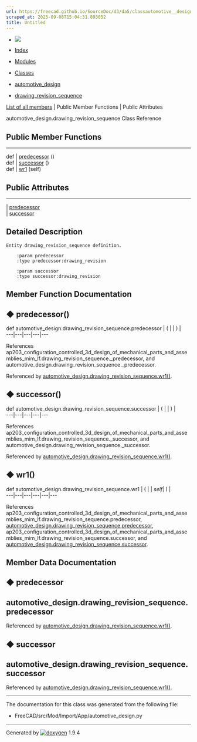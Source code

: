 ```yaml
---
url: https://freecad.github.io/SourceDoc/d3/da5/classautomotive__design_1_1drawing__revision__sequence.html
scraped_at: 2025-09-08T15:04:31.893052
title: Untitled
---
```


  * [ ![](https://www.freecad.org/svg/logo-freecad.svg) ](https://freecadweb.org "FreeCAD")
  * [Index](../../index.html "Index")
  * [Modules](../../modules.html "Modules list")
  * [Classes](../../annotated.html "Annotated list")

  * [automotive_design](../../d4/ddf/namespaceautomotive__design.html)
  * [drawing_revision_sequence](../../d3/da5/classautomotive__design_1_1drawing__revision__sequence.html)

[List of all members](../../d8/dcb/classautomotive__design_1_1drawing__revision__sequence-members.html) | Public Member Functions | Public Attributes

automotive_design.drawing_revision_sequence Class Reference

##  Public Member Functions  
  
---  
def | [predecessor](../../d3/da5/classautomotive__design_1_1drawing__revision__sequence.html#a13866ce174cc4e8e955b80cf9bf13b32) ()  
def | [successor](../../d3/da5/classautomotive__design_1_1drawing__revision__sequence.html#a12226a37a0866f2e4fcb045d272a0c4d) ()  
def | [wr1](../../d3/da5/classautomotive__design_1_1drawing__revision__sequence.html#aa3ea43afc65d646985abfc373d9520f2) (self)  
  
##  Public Attributes  
  
---  
|
[predecessor](../../d3/da5/classautomotive__design_1_1drawing__revision__sequence.html#aa0cb36fcc67cfb9e7c237151a150b8e1)  
|
[successor](../../d3/da5/classautomotive__design_1_1drawing__revision__sequence.html#a3ad7c5ed3c5911ec93a084fea655b29e)  
  
## Detailed Description

    
    
    Entity drawing_revision_sequence definition.
    
        :param predecessor
        :type predecessor:drawing_revision
    
        :param successor
        :type successor:drawing_revision

## Member Function Documentation

## ◆ predecessor()

def automotive_design.drawing_revision_sequence.predecessor  | ( | | ) |   
---|---|---|---|---  
  
References
ap203_configuration_controlled_3d_design_of_mechanical_parts_and_assemblies_mim_lf.drawing_revision_sequence._predecessor,
and automotive_design.drawing_revision_sequence._predecessor.

Referenced by
[automotive_design.drawing_revision_sequence.wr1()](../../d3/da5/classautomotive__design_1_1drawing__revision__sequence.html#aa3ea43afc65d646985abfc373d9520f2).

## ◆ successor()

def automotive_design.drawing_revision_sequence.successor  | ( | | ) |   
---|---|---|---|---  
  
References
ap203_configuration_controlled_3d_design_of_mechanical_parts_and_assemblies_mim_lf.drawing_revision_sequence._successor,
and automotive_design.drawing_revision_sequence._successor.

Referenced by
[automotive_design.drawing_revision_sequence.wr1()](../../d3/da5/classautomotive__design_1_1drawing__revision__sequence.html#aa3ea43afc65d646985abfc373d9520f2).

## ◆ wr1()

def automotive_design.drawing_revision_sequence.wr1  | ( |  | _self_| ) |   
---|---|---|---|---|---  
  
References
ap203_configuration_controlled_3d_design_of_mechanical_parts_and_assemblies_mim_lf.drawing_revision_sequence.predecessor,
[automotive_design.drawing_revision_sequence.predecessor](../../d3/da5/classautomotive__design_1_1drawing__revision__sequence.html#aa0cb36fcc67cfb9e7c237151a150b8e1),
ap203_configuration_controlled_3d_design_of_mechanical_parts_and_assemblies_mim_lf.drawing_revision_sequence.successor,
and
[automotive_design.drawing_revision_sequence.successor](../../d3/da5/classautomotive__design_1_1drawing__revision__sequence.html#a3ad7c5ed3c5911ec93a084fea655b29e).

## Member Data Documentation

## ◆ predecessor

automotive_design.drawing_revision_sequence.predecessor  
---  
  
Referenced by
[automotive_design.drawing_revision_sequence.wr1()](../../d3/da5/classautomotive__design_1_1drawing__revision__sequence.html#aa3ea43afc65d646985abfc373d9520f2).

## ◆ successor

automotive_design.drawing_revision_sequence.successor  
---  
  
Referenced by
[automotive_design.drawing_revision_sequence.wr1()](../../d3/da5/classautomotive__design_1_1drawing__revision__sequence.html#aa3ea43afc65d646985abfc373d9520f2).

* * *

The documentation for this class was generated from the following file:

  * FreeCAD/src/Mod/Import/App/automotive_design.py

* * *

Generated by
[![doxygen](../../doxygen.svg)](https://www.doxygen.org/index.html) 1.9.4

